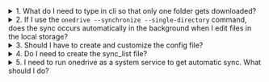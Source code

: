 <details>
<summary>1. What do I need to type in cli so that only one folder gets downloaded?</summary>
<blockquote>If that folder is called <strong>Example</strong> you need to type <code>onedrive --synchronize --single-directory 'Example'</code></blockquote>
</details>

<details>
<summary>2. If I use the <code>onedrive --synchronize --single-directory</code> command, does the sync occurs automatically in the background when I edit files in the local storage?</summary>
<blockquote>No, there is no automatic sync occurring. However, if you switch the flag <code>--synchronize</code> for <code>--monitor</code> this will continually sync until you exit the application.</blockquote>
</details>

<details>
<summary>3. Should I have to create and customize the config file?</summary>
<blockquote>Generally you do not need to do this unless you want to change some of the default options. Best read the <code>help / man page</code> for assistance on the configuration options.</blockquote>
</details>

<details>
<summary>4. Do I need to create the sync_list file?</summary>
<blockquote>Generally no - you do not need to create this file, unless you want to be super specific about what needs to be synced.</blockquote>
</details>

<details>
<summary>5. I need to run onedrive as a system service to get automatic sync. What should I do?</summary>
<blockquote>Generally, the best way to configure automatic and constant sync in the background to occur is to use the flag <code>--monitor</code>, as already stated in the answer of the question <strong>#2</strong>.</blockquote>
</details>
